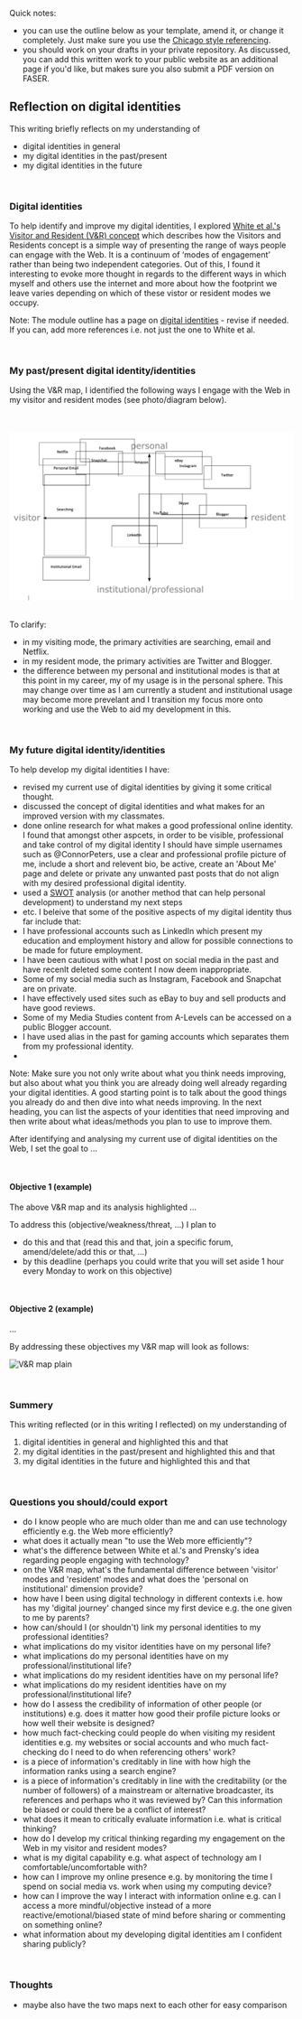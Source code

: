 Quick notes:
- you can use the outline below as your template, amend it, or change it completely. Just make sure you use the [Chicago style referencing](https://www1.essex.ac.uk/students/study-resources/tdc/documents/referencing-chicago.pdf). 
- you should work on your drafts in your private repository. As discussed, you can add this written work to your public website as an additional page if you'd like, but makes sure you also submit a PDF version on FASER. 

## Reflection on digital identities

This writing briefly reflects on my understanding of

- digital identities in general
- my digital identities in the past/present
- my digital identities in the future

<br>

### Digital identities
To help identify and improve my digital identities, I explored [White et al.'s Visitor and Resident (V&R) concept](http://daveowhite.com/vandr/) which describes how the Visitors and Residents concept is a simple way of presenting the range of ways people can engage with the Web. It is a continuum of ‘modes of engagement’ rather than being two independent categories. Out of this, I found it interesting to evoke more thought in regards to the different ways in which myself and others use the internet and more about how the footprint we leave varies depending on which of these vistor or resident modes we occupy.

Note: The module outline has a page on [digital identities](https://github.com/krisztian-hofstadter-tedor/CS220-AU-navigating-the-digital-world/blob/main/digital-identities.md) - revise if needed. If you can, add more references i.e. not just the one to White et al. 

<br>

### My past/present digital identity/identities
Using the V&R map, I identified the following ways I engage with the Web in my visitor and resident modes (see photo/diagram below). 

 <br><br>
 ![V&R map](assets/img/V&R_map2.png)
<br><br>

To clarify:

- in my visiting mode, the primary activities are searching, email and Netflix.
- in my resident mode, the primary activities are Twitter and Blogger.
- the difference between my personal and institutional modes is that at this point in my career, my of my usage is in the personal sphere. This may change over time as I am currently a student and institutional usage may become more prevelant and I transition my focus more onto working and use the Web to aid my development in this.
 

<br>

### My future digital identity/identities
To help develop my digital identities I have:
- revised my current use of digital identities by giving it some critical thought.
- discussed the concept of digital identities and what makes for an improved version with my classmates.
- done online research for what makes a good professional online identity. I found that amongst other aspcets, in order to be visible, professional and take control of my digital identity I should have simple usernames such as @ConnorPeters, use a clear and professional profile picture of me, include a short and relevent bio, be active, create an 'About Me' page and delete or private any unwanted past posts that do not align with my desired professional digital identity. 
- used a [SWOT](https://duckduckgo.com/?q=swot&t=brave&ia=web) analysis (or another method that can help personal development) to understand my next steps
- etc. 
I beleive that some of the positive aspects of my digital identity thus far include that:
- I have professional accounts such as LinkedIn which present my education and employment history and allow for possible connections to be made for future employment.
- I have been cautious with what I post on social media in the past and have recenlt deleted some content I now deem inappropriate.
- Some of my social media such as Instagram, Facebook and Snapchat are on private.
- I have effectively used sites such as eBay to buy and sell products and have good reviews.
- Some of my Media Studies content from A-Levels can be accessed on a public Blogger account.
- I have used alias in the past for gaming accounts which separates them from my professional identity.
- 
Note: Make sure you not only write about what you think needs improving, but also about what you think you are already doing well already regarding your digital identities. A good starting point is to talk about the good things you already do and then dive into what needs improving. In the next heading, you can list the aspects of your identities that need improving and then write about what ideas/methods you plan to use to improve them. 

After identifying and analysing my current use of digital identities on the Web, I set the goal to ...

<br>

#### Objective 1 (example)
The above V&R map and its analysis highlighted ...

To address this (objective/weakness/threat, ...) I plan to 
- do this and that (read this and that, join a specific forum, amend/delete/add this or that, ...)
- by this deadline (perhaps you could write that you will set aside 1 hour every Monday to work on this objective)

<br>

#### Objective 2 (example)
...

By addressing these objectives my V&R map will look as follows: 

![V&R map plain](assets/img/vr-map-plain.svg)

<br>

### Summery
This writing reflected (or in this writing I reflected) on my understanding of

1. digital identities in general and highlighted this and that
2. my digital identities in the past/present and highlighted this and that
3. my digital identities in the future and highlighted this and that

<br>

### Questions you should/could export 
- do I know people who are much older than me and can use technology efficiently e.g. the Web more efficiently?
- what does it actually mean "to use the Web more efficiently"?
- what's the difference between White et al.'s and Prensky's idea regarding people engaging with technology?
- on the V&R map, what's the fundamental difference between 'visitor' modes and 'resident' modes and what does the 'personal on institutional' dimension provide?
- how have I been using digital technology in different contexts i.e. how has my 'digital journey' changed since my first device e.g. the one given to me by parents?
- how can/should I (or shouldn't) link my personal identities to my professional identities?
- what implications do my visitor identities have on my personal life?
- what implications do my personal identities have on my professional/institutional life?
- what implications do my resident identities have on my personal life?
- what implications do my resident identities have on my professional/institutional life?
- how do I assess the credibility of information of other people (or institutions) e.g. does it matter how good their profile picture looks or how well their website is designed? 
- how much fact-checking could people do when visiting my resident identities e.g. my websites or social accounts and who much fact-checking do I need to do when referencing others' work?
- is a piece of information's creditably in line with how high the information ranks using a search engine?
- is a piece of information's creditably in line with the creditability (or the number of followers) of a mainstream or alternative broadcaster, its references and perhaps who it was reviewed by? Can this information be biased or could there be a conflict of interest? 
- what does it mean to critically evaluate information i.e. what is critical thinking?
- how do I develop my critical thinking regarding my engagement on the Web in my visitor and resident modes?
- what is my digital capability e.g. what aspect of technology am I comfortable/uncomfortable with?
- how can I improve my online presence e.g. by monitoring the time I spend on social media vs. work when using my computing device?
- how can I improve the way I interact with information online e.g. can I access a more mindful/objective instead of a more reactive/emotional/biased state of mind before sharing or commenting on something online?
- what information about my developing digital identities am I confident sharing publicly?

<br>

### Thoughts
- maybe also have the two maps next to each other for easy comparison
